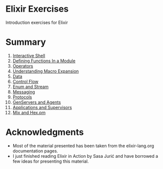 # Elixir Exercises
Introduction exercises for Elixir

# Summary

1. [Interactive Shell](exercises/1/README.md)
2. [Defining Functions In a Module](exercies/2/README.md)
3. [Operators](exercies/3/README.md)
4. [Understanding Macro Expansion](exercies/4/README.md)
5. [Data](exercies/5/README.md)
6. [Control Flow](exercies/6/README.md)
7. [Enum and Stream](exercies/7/README.md)
8. [Messaging](exercies/8/README.md)
9. [Protocols](exercies/9/README.md)
10. [GenServers and Agents](exercies/10/README.md)
11. [Applications and Supervisors](exercies/11/README.md)
12. [Mix and Hex.pm](exercies/12/README.md)

# Acknowledgments

- Most of the material presented has been taken from the elixir-lang.org documentation pages.
- I just finished reading Elixir in Action by Sasa Jurić and have borrowed a few ideas for presenting this material.